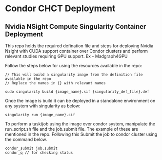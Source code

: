 # Condor CHCT Deployment

## Nvidia NSight Compute Singularity Container Deployment

This repo holds the required defination file and steps for deploying Nvidia Nsight with CUDA support container over Condor clusters and perform relevant studies requiring GPU support. Ex - Madgraph4GPU

Follow the steps below for using the resources available in the repo:

```
// This will build a singularity image from the definition file available in the repo
// Replace the names in {} with relevant names

sudo singularity build {image_name}.sif {singularity_def_file}.def
```

Once the image is build it can be deployed in a standalone environment on any system with singularity as below:

```
singularity run {image_name}.sif
```

To perform a task/job using the image over condor system, manipulate the run_script.sh file and the job.submit file. The example of these are mentioned in the repo. Following this Submit the job to condor cluster using the command below.

```
condor_submit job.submit
condor_q // for checking status
```

